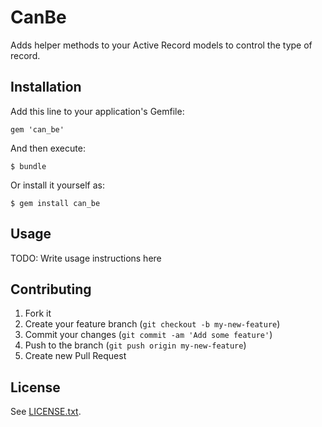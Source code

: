 # CanBe

Adds helper methods to your Active Record models to control the type of record.

## Installation

Add this line to your application's Gemfile:

    gem 'can_be'

And then execute:

    $ bundle

Or install it yourself as:

    $ gem install can_be

## Usage

TODO: Write usage instructions here

## Contributing

1. Fork it
2. Create your feature branch (`git checkout -b my-new-feature`)
3. Commit your changes (`git commit -am 'Add some feature'`)
4. Push to the branch (`git push origin my-new-feature`)
5. Create new Pull Request

## License

See [LICENSE.txt](https://github.com/mstarkman/can_be/blob/master/LICENSE.txt).
